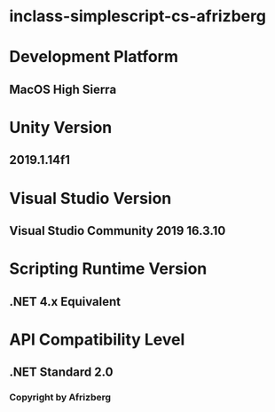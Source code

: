 # inclass-simplescript-cs-afrizberg

# Development Platform
## MacOS High Sierra

# Unity Version
## 2019.1.14f1

# Visual Studio Version 
## Visual Studio Community 2019 16.3.10

# Scripting Runtime Version 
## .NET 4.x Equivalent

# API Compatibility Level 
## .NET Standard 2.0

### Copyright by Afrizberg
